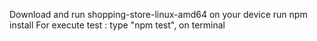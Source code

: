 Download and run shopping-store-linux-amd64 on your device 
run npm install
For execute test : type "npm test", on terminal
